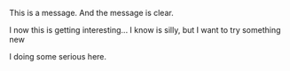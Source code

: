 This is a message. And the message is clear.

I now this is getting interesting...
I know is silly, but I want to try something new













I doing some serious here.